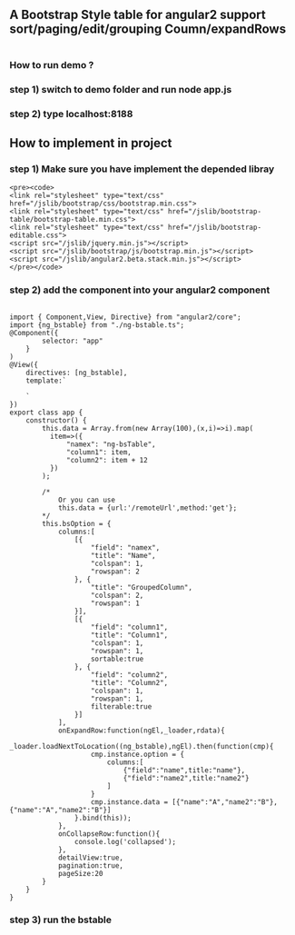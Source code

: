 ## A Bootstrap Style table for angular2 support sort/paging/edit/grouping Coumn/expandRows
<img url="bootstrapTable.PNG"></img>
### How to run demo ?

###  step 1) switch to demo folder and run node app.js

###  step 2) type localhost:8188



## How to implement in project



### step 1) Make sure you have implement the depended libray
    <pre><code>
    <link rel="stylesheet" type="text/css" href="/jslib/bootstrap/css/bootstrap.min.css">
    <link rel="stylesheet" type="text/css" href="/jslib/bootstrap-table/bootstrap-table.min.css">
    <link rel="stylesheet" type="text/css" href="/jslib/bootstrap-editable.css">
    <script src="/jslib/jquery.min.js"></script>
    <script src="/jslib/bootstrap/js/bootstrap.min.js"></script>
    <script src="/jslib/angular2.beta.stack.min.js"></script>
    </pre></code>

### step 2) add the component into your angular2 component
 <pre><code>
import { Component,View, Directive} from "angular2/core";
import {ng_bstable} from "./ng-bstable.ts";
@Component({
        selector: "app"
    }
)
@View({
    directives: [ng_bstable],
    template:`
        <ng_bstable [option]="bsOption" [data]="data"></ng_bstable>
    `
})
export class app {
    constructor() {
        this.data = Array.from(new Array(100),(x,i)=>i).map(
          item=>({
              "namex": "ng-bsTable",
              "column1": item,
              "column2": item + 12
          })
        );

        /*
            Or you can use
            this.data = {url:'/remoteUrl',method:'get'};
        */
        this.bsOption = {
            columns:[
                [{
                    "field": "namex",
                    "title": "Name",
                    "colspan": 1,
                    "rowspan": 2
                }, {
                    "title": "GroupedColumn",
                    "colspan": 2,
                    "rowspan": 1
                }],
                [{
                    "field": "column1",
                    "title": "Column1",
                    "colspan": 1,
                    "rowspan": 1,
                    sortable:true
                }, {
                    "field": "column2",
                    "title": "Column2",
                    "colspan": 1,
                    "rowspan": 1,
                    filterable:true
                }]
            ],
            onExpandRow:function(ngEl,_loader,rdata){
                _loader.loadNextToLocation((<Type>ng_bstable),ngEl).then(function(cmp){
                    cmp.instance.option = {
                        columns:[
                            {"field":"name",title:"name"},
                            {"field":"name2",title:"name2"}
                        ]
                    }
                    cmp.instance.data = [{"name":"A","name2":"B"},{"name":"A","name2":"B"}]
                }.bind(this));
            },
            onCollapseRow:function(){
                console.log('collapsed');
            },
            detailView:true,
            pagination:true,
            pageSize:20
        }
    }
}
</code></pre>

### step 3) run the bstable

